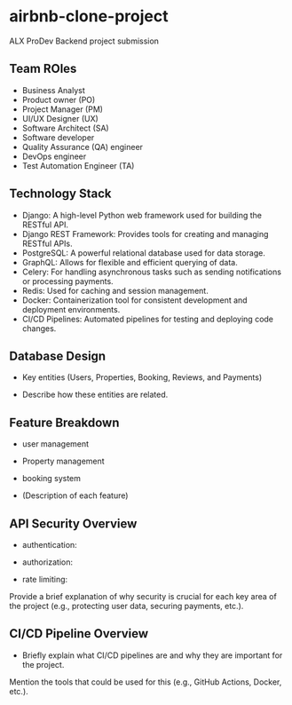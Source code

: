 # airbnb-clone-project

ALX ProDev Backend project submission

## Team ROles

- Business Analyst
- Product owner (PO)
- Project Manager (PM)
- UI/UX Designer (UX)
- Software Architect (SA)
- Software developer
- Quality Assurance (QA) engineer
- DevOps engineer
- Test Automation Engineer (TA)

## Technology Stack

- Django: A high-level Python web framework used for building the RESTful API.
- Django REST Framework: Provides tools for creating and managing RESTful APIs.
- PostgreSQL: A powerful relational database used for data storage.
- GraphQL: Allows for flexible and efficient querying of data.
- Celery: For handling asynchronous tasks such as sending notifications or processing payments.
- Redis: Used for caching and session management.
- Docker: Containerization tool for consistent development and deployment environments.
- CI/CD Pipelines: Automated pipelines for testing and deploying code changes.


## Database Design

- Key entities (Users, Properties, Booking, Reviews, and Payments)

- Describe how these entities are related.

## Feature Breakdown

- user management
- Property management
- booking system

- (Description of each feature)

## API Security Overview

- authentication: 

- authorization:

- rate limiting:

Provide a brief explanation of why security is crucial for each key area of the project (e.g., protecting user data, securing payments, etc.).

## CI/CD Pipeline Overview

- Briefly explain what CI/CD pipelines are and why they are important for the project.

Mention the tools that could be used for this (e.g., GitHub Actions, Docker, etc.).